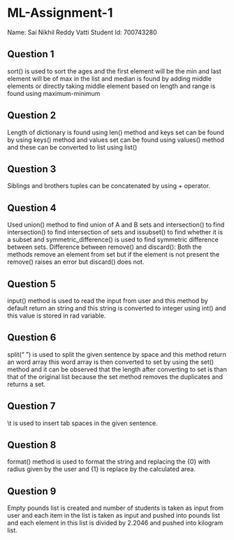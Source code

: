 # ML-Assignment-1
Name: Sai Nikhil Reddy Vatti
Student Id: 700743280
## Question 1
sort() is used to sort the ages and the first element will be the min and last element will be of max in
the list and median is found by adding middle elements or directly taking middle element based on
length and range is found using maximum-minimum
## Question 2
Length of dictionary is found using len() method and keys set can be found by using keys() method
and values set can be found using values() method and these can be converted to list using list()
## Question 3
Siblings and brothers tuples can be concatenated by using + operator.
## Question 4
Used union() method to find union of A and B sets and intersection() to find intersection() to find
intersection of sets and issubset() to find whether it is a subset and symmetric_difference() is used
to find symmetric difference between sets.
Difference between remove() and discard(): Both the methods remove an element from set but if
the element is not present the remove() raises an error but discard() does not.
## Question 5
input() method is used to read the input from user and this method by default return an string and
this string is converted to integer using int() and this value is stored in rad variable.
## Question 6
split(“ ”) is used to split the given sentence by space and this method return an word array this word
array is then converted to set by using the set() method and it can be observed that the length after
converting to set is than that of the original list because the set method removes the duplicates and
returns a set.
## Question 7
\t is used to insert tab spaces in the given sentence.
## Question 8
format() method is used to format the string and replacing the {0} with radius given by the user and
{1} is replace by the calculated area.
## Question 9
Empty pounds list is created and number of students is taken as input from user and each item in
the list is taken as input and pushed into pounds list and each element in this list is divided by 2.2046
and pushed into kilogram list.
